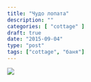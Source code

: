 ```yaml
---
title: "Чудо лопата"
description: ""
categories: [ "cottage" ]
draft: true
date: "2015-09-04"
type: "post"
tags: ["cottage", "баня"]
---
```


<a data-fancybox="gallery" href='https://photos.google.com/share/AF1QipOoymrRdJ_XuhwK3yhA3d8ZpEn-7ycofD32sN2l30RDdcQzDDJMVRLqGXIX9Ii8cw?key=UGJmSndxbVRaZGFLd1VGakFOZGlVMl9teS04cHNB&source=ctrlq.org'><img src='https://lh3.googleusercontent.com/E7t-R2avu4p5ZiqNWDNV_upqm848_Uc1XB3SyNRDmlsZpP2TRQ6gA3FATDOBox3NqtmDYoEjrR8fNyY92i_Uswrqqq2wQ-kX9gShcrAE2-XpVXIKiB6jkkXlY_fHLiiwuotpH6YVwW8' /></a>
